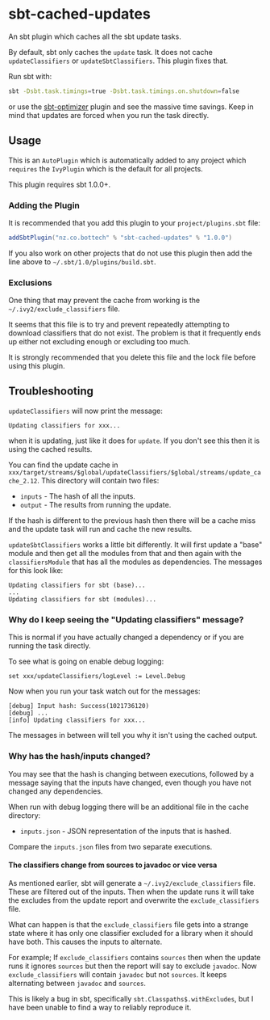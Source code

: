 # sbt-cached-updates

An sbt plugin which caches all the sbt update tasks.

By default, sbt only caches the `update` task. It does not cache `updateClassifiers` or `updateSbtClassifiers`.
This plugin fixes that.

Run sbt with:
```bash
sbt -Dsbt.task.timings=true -Dsbt.task.timings.on.shutdown=false
```
or use the [sbt-optimizer](https://github.com/jrudolph/sbt-optimizer) plugin and see the massive time savings.
Keep in mind that updates are forced when you run the task directly.

## Usage

This is an `AutoPlugin` which is automatically added to any project which `requires` the `IvyPlugin` which is the
default for all projects.

This plugin requires sbt 1.0.0+.

### Adding the Plugin

It is recommended that you add this plugin to your `project/plugins.sbt` file:
```scala
addSbtPlugin("nz.co.bottech" % "sbt-cached-updates" % "1.0.0")
```

If you also work on other projects that do not use this plugin then add the line above to
`~/.sbt/1.0/plugins/build.sbt`.

### Exclusions

One thing that may prevent the cache from working is the `~/.ivy2/exclude_classifiers` file.

It seems that this file is to try and prevent repeatedly attempting to download classifiers that do not exist.
The problem is that it frequently ends up either not excluding enough or excluding too much.

It is strongly recommended that you delete this file and the lock file before using this plugin.

## Troubleshooting

`updateClassifiers` will now print the message:
```sbtshell
Updating classifiers for xxx...
```
when it is updating, just like it does for `update`. If you don't see this then it is using the cached results.

You can find the update cache in `xxx/target/streams/$global/updateClassifiers/$global/streams/update_cache_2.12`.
This directory will contain two files:
* `inputs` - The hash of all the inputs.
* `output` - The results from running the update.

If the hash is different to the previous hash then there will be a cache miss and the update task will run and cache
the new results.

`updateSbtClassifiers` works a little bit differently. It will first update a "base" module and then get all the
modules from that and then again with the `classifiersModule` that has all the modules as dependencies.
The messages for this look like:
```sbtshell
Updating classifiers for sbt (base)...
...
Updating classifiers for sbt (modules)...
```

### Why do I keep seeing the "Updating classifiers" message?

This is normal if you have actually changed a dependency or if you are running the task directly.

To see what is going on enable debug logging:
```sbtshell
set xxx/updateClassifiers/logLevel := Level.Debug
```

Now when you run your task watch out for the messages:
```sbtshell
[debug] Input hash: Success(1021736120)
[debug] ...
[info] Updating classifiers for xxx...
```

The messages in between will tell you why it isn't using the cached output.

### Why has the hash/inputs changed?

You may see that the hash is changing between executions, followed by a message saying that the inputs have changed,
even though you have not changed any dependencies.

When run with debug logging there will be an additional file in the cache directory:
* `inputs.json` - JSON representation of the inputs that is hashed.

Compare the `inputs.json` files from two separate executions.

#### The classifiers change from sources to javadoc or vice versa

As mentioned earlier, sbt will generate a `~/.ivy2/exclude_classifiers` file. These are filtered out of the inputs.
Then when the update runs it will take the excludes from the update report and overwrite the `exclude_classifiers` file.

What can happen is that the `exclude_classifiers` file gets into a strange state where it has only one classifier
excluded for a library when it should have both. This causes the inputs to alternate.

For example; If `exclude_classifiers` contains `sources` then when the update runs it ignores `sources` but then the
report will say to exclude `javadoc`. Now `exclude_classifiers` will contain `javadoc` but not `sources`. It keeps
alternating between `javadoc` and `sources`.

This is likely a bug in sbt, specifically `sbt.Classpaths$.withExcludes`, but I have been unable to find a way to
reliably reproduce it.
